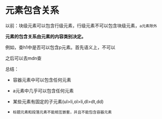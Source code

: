 # 元素包含关系

以前：块级元素可以包含行级元素，行级元素不可以包含块级元素，`a元素除外`

**元素的包含关系由元素的内容类别决定。**

例如，查h1中是否可以包含p元素。首先语义上，不可以

之后可以去mdn查

总结：

- 容器元素中可以包含任何元素

- a元素中几乎可以包含任何元素

- 某些元素有固定的子元素(ul>li,ol>li,dl>dt,dd)

- `标题元素和段落元素不能相互嵌套，并且不能包含容器元素`